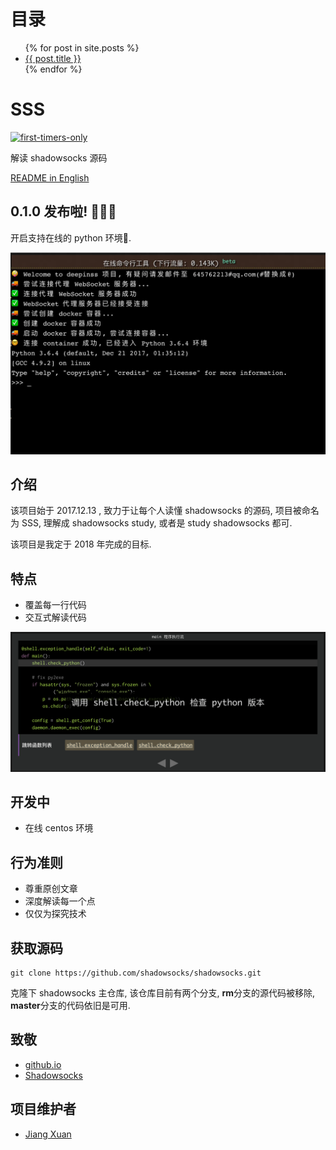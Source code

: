 目录
=======

<ul>
  {% for post in site.posts %}
    <li>
      <a href=".{{ post.url }}">{{ post.title }}</a>
      <!-- post.url 的链接是 / 根目录 -->
      <!-- 但是 github.io 是带有 deepinss 前缀的 -->
      <!-- 所以这里加了个点, 表示相对路径 -->
    </li>
  {% endfor %}
</ul>

SSS
====

[![first-timers-only](https://img.shields.io/badge/first--timers--only-friendly-blue.svg?style=flat-square)](http://www.firsttimersonly.com/)

解读 shadowsocks 源码

[README in English](README.md)

0.1.0 发布啦! 🎉🎉🎉
-------------------

开启支持在线的 python 环境🚀.

![online-python-env](./assets/images/online-python-env.png)

介绍
----

该项目始于 2017.12.13 , 致力于让每个人读懂 shadowsocks 的源码, 项目被命名为 SSS, 理解成 shadowsocks study, 或者是 study shadowsocks 都可.

该项目是我定于 2018 年完成的目标.

特点
----

* 覆盖每一行代码
* 交互式解读代码

![program-exec-flow-chart](./assets/images/program-exec-flow-chart.png)

开发中
-----

* 在线 centos 环境

行为准则
-------

* 尊重原创文章
* 深度解读每一个点
* 仅仅为探究技术

获取源码
-------

```shell
git clone https://github.com/shadowsocks/shadowsocks.git
```

克隆下 shadowsocks 主仓库, 该仓库目前有两个分支, **rm**分支的源代码被移除, **master**分支的代码依旧是可用.

致敬
-----

* [github.io](https://github.io)
* [Shadowsocks](https://github.com/shadowsocks/shadowsocks)

项目维护者
--------

* [Jiang Xuan](https://github.com/Jiang-Xuan)
